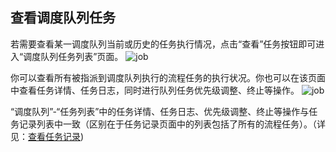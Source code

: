 
## 查看调度队列任务
若需要查看某一调度队列当前或历史的任务执行情况，点击“查看”任务按钮即可进入“调度队列任务列表”页面。
![job](https://docimages.blob.core.chinacloudapi.cn/images/Console/queue/V3queue7.png)

你可以查看所有被指派到调度队列执行的流程任务的执行状况。你也可以在该页面中查看任务详情、任务日志，同时进行队列任务优先级调整、终止等操作。
![job](https://docimages.blob.core.chinacloudapi.cn/images/Console/queue/V3queue8.png)

“调度队列”-“任务列表”中的任务详情、任务日志、优先级调整、终止等操作与任务记录列表中一致（区别在于任务记录页面中的列表包括了所有的流程任务）。（详见：[查看任务记录](../../Console/job/manageJob.md?_v=v2020.4))